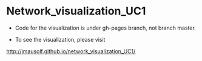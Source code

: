 # Network_visualization_UC1

* Code for the visualization is under gh-pages branch, not branch master. 

* To see the visualization, please visit  

http://jmausolf.github.io/network_visualization_UC1/

